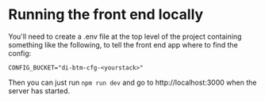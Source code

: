 # Running the front end locally

You'll need to create a .env file at the top level of the project containing something like the
following, to tell the front end app where to find the config:

```
CONFIG_BUCKET="di-btm-cfg-<yourstack>"
```

Then you can just run `npm run dev` and go to http://localhost:3000 when the server has started.
